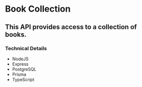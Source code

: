 # Book Collection

## This API provides access to a collection of books.

### Technical Details

- NodeJS
- Express
- PostgreSQL
- Prisma
- TypeScript

